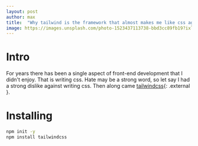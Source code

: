 ```yaml
---
layout: post
author: max
title:  "Why tailwind is the framework that almost makes me like css again"
image: https://images.unsplash.com/photo-1523437113738-bbd3cc89fb19?ixlib=rb-1.2.1&ixid=eyJhcHBfaWQiOjEyMDd9&auto=format&fit=crop&w=1951&q=80
---
```


# Intro
For years there has been a single aspect of front-end development that I didn't enjoy. That is writing css.
Hate may be a strong word, so let say I had a strong dislike against writing css. Then along came [tailwindcss](https://tailwindcss.com){: .external }.


# Installing

```sh
npm init -y
npm install tailwindcss
```